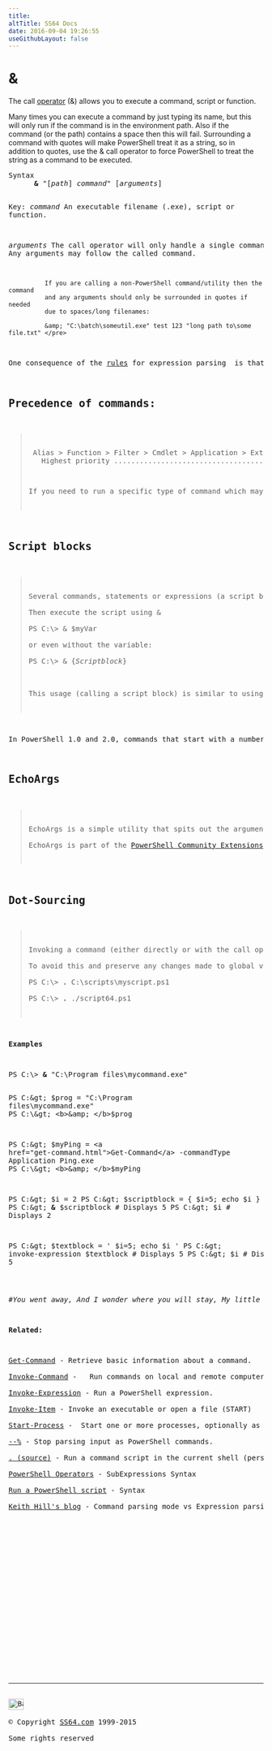 ```yaml
---
title:
altTitle: SS64 Docs
date: 2016-09-04 19:26:55
useGithubLayout: false
---
```

<!-- #BeginLibraryItem "/Library/head_ps.lbi" --><!-- #EndLibraryItem --><h1>&amp;</h1> 
<p>The call <a href="syntax-operators.html">operator</a> (&amp;) allows you to execute a command, script or function. </p>
<p>Many times you can  execute a command by just typing its name, but this will only run if the command is in the environment path. Also if the command (or the path) contains a space then this will fail. Surrounding a command with quotes will make PowerShell treat it as a string, so in addition to quotes, use the &amp; call operator to force PowerShell to treat the string as a command to be executed. </p>
<pre>Syntax
      <b>&amp;</b> "[<i>path</i>] <i>command"</i> [<i>arguments</i>]

Key:
    <i>command</i>   An executable filename (.exe), script or function.

   <i>arguments</i>  The call operator will only handle a single command.
              Any arguments may follow the called command.

              If you are calling a non-PowerShell command/utility then the command 
              and any arguments should only be surrounded in quotes if needed 
              due to spaces/long filenames:

              &amp; "C:\batch\someutil.exe" test 123 "long path to\some file.txt" </pre>
<p>One consequence of the <a href="http://rkeithhill.wordpress.com/2007/11/24/effective-powershell-item-10-understanding-powershell-parsing-modes/">rules</a> for expression parsing  is that if you want to execute an EXE or script whose name starts with a number you have to quote the name and use the call operator.</p>
<h2>Precedence of commands:</h2>
<blockquote>
<pre> Alias &gt; Function &gt; Filter &gt; Cmdlet &gt; Application &gt; ExternalScript &gt; Script
   Highest priority .................................... Lowest priority </pre>
<p>If you need to run a specific type of command which may not be the highest priority use <a href="get-command.html">Get-Command</a>. For example if you have an external command called Ping and a function also called ping, normally the function will be run as it has higher priority, <span class="code">Get-Command -commandType Application Ping</span> will return the external application instead.</p>
</blockquote>
<h2>Script blocks<a id="scriptblocks"></a></h2>
<blockquote>
<p>Several commands, statements or expressions (a script block) can be stored in a variable: <span class="code">$myVar = { <i>Scriptblock</i> } </span><br>
Then execute the script using <span class="code">&amp;</span> <br>
<span class="code">PS C:\&gt; &amp; $myVar<br>
</span>or even without the variable<span class="code">: <br>
PS C:\&gt; &amp; {<i>Scriptblock</i>}<br>
</span><br>
This usage (calling a script block) is similar to using <a href="invoke-expression.html">Invoke-Expression</a> to run a set of commands but has a key difference in that the <span class="code">&amp;</span> call operator will create an additional <a href="syntax-scopes.html">scope</a>, while Invoke-Expression will not. </p>
</blockquote>
<p>In PowerShell 1.0 and 2.0, commands that start with a number e.g. <span class="code">7z.exe</span> will only be executed if you use the command invocation operator <span class="code">&amp;</span></p>
<h2>EchoArgs</h2>
<blockquote>
<p>EchoArgs is a simple utility that spits out the arguments it receives. This is very useful for testing, just replace the program name in your script with EchoArgs.exe to see which parameters are being passed.<br>
EchoArgs is part of the <a href="../links/pslinks.html">PowerShell Community Extensions</a>, but you can download a copy of <a href="EchoArgs.exe">EchoArgs.exe</a> right here.</p>
</blockquote>
<h2>Dot-Sourcing</h2>
<blockquote>
<p>Invoking a command (either directly or with the call operator) will create a child scope that will be thrown away when the command exits. If the command/script changes a global variable those changes will be lost when the scope ends. <br>
To avoid this and preserve any changes made to global variables you can '<a href="source.html">dot</a>' the script which will execute the script in the current <a href="syntax-scopes.html">scope</a>.<br>
<span class="code">PS C:\&gt; <b>.</b> C:\scripts\myscript.ps1<br>
</span><span class="code">PS C:\&gt; <b>.</b> ./script64.ps1</span></p>
</blockquote>
<p><b>Examples</b></p>
<pre>PS C:\&gt; <b>&amp; </b>"C:\Program files\mycommand.exe"

PS C:\&gt; $prog = "C:\Program files\mycommand.exe"
PS C:\&gt; <b>&amp; </b>$prog

PS C:\&gt; $myPing = <a href="get-command.html">Get-Command</a> -commandType Application Ping.exe
PS C:\&gt; <b>&amp; </b>$myPing

PS C:\&gt; $i = 2
PS C:\&gt; $scriptblock = { $i=5; echo $i }
PS C:\&gt; <b>&amp;</b> $scriptblock                    # Displays 5
PS C:\&gt; $i                                # Displays 2

PS C:\&gt; $textblock = ' $i=5; echo $i '
PS C:\&gt; invoke-expression $textblock      # Displays 5
PS C:\&gt; $i                                # Displays 5</pre>

<p><i class="quote">#You went away, And I wonder where you will stay, My little runaway, Run, run, run, run, runaway# ~ Dell Shannon</i></p>
<p><b>Related:</b></p>
<p><a href="get-command.html">Get-Command</a> - Retrieve basic information about a command.<br>
<a href="invoke-command.html">Invoke-Command</a> -   Run commands on local and remote computers.<br>
<a href="invoke-expression.html">Invoke-Expression</a> - Run a PowerShell expression.<br>
<a href="invoke-item.html">Invoke-Item</a> - Invoke an executable or open a file (START)<br>
<a href="start-process.html">Start-Process</a> -  Start one or more processes, optionally as a specific user.<br>
<span class="code"><a href="stop-parsing.html">--%</a></span> - Stop parsing input as PowerShell commands.<br>
<a href="source.html">. (source)</a> - Run a command script in the current shell (persist variables and functions)<br>
<a href="syntax-operators.html">PowerShell Operators</a> - SubExpressions Syntax<br>
<a href="syntax-run.html">Run a PowerShell script</a> - Syntax<br>
<a href="https://rkeithhill.wordpress.com/2007/11/24/effective-powershell-item-10-understanding-powershell-parsing-modes/">Keith Hill's blog</a> - Command parsing mode vs Expression parsing mode.</p><!-- #BeginLibraryItem "/Library/foot_ps.lbi" --><p>
<!-- PowerShell300 -->
<ins class="adsbygoogle" style="display:inline-block;width:300px;height:250px" data-ad-client="ca-pub-6140977852749469" data-ad-slot="6253539900"></ins>
<script>
(adsbygoogle = window.adsbygoogle || []).push({});
</script></p>
<hr>
<div id="bl" class="footer"><a href="call.html#"><img src="../images/top.png" width="30" height="22" alt="Back to the Top"></a></div>
<div id="br" class="footer, tagline">© Copyright <a href="../index.html">SS64.com</a> 1999-2015<br>
Some rights reserved</div><!-- #EndLibraryItem -->

